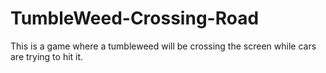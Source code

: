 # TumbleWeed-Crossing-Road
This is a game where a tumbleweed will be crossing the screen while cars are trying to hit it. 
